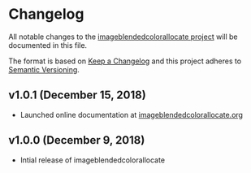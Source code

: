 # Changelog

All notable changes to the [imageblendedcolorallocate project](https://github.com/andrewgjohnson/imageblendedcolorallocate) will be documented in this file.

The format is based on [Keep a Changelog](http://keepachangelog.com/) and this project adheres to [Semantic Versioning](http://semver.org/).

## v1.0.1 (December 15, 2018)
 * Launched online documentation at [imageblendedcolorallocate.org](https://imageblendedcolorallocate.org)

## v1.0.0 (December 9, 2018)
 * Intial release of imageblendedcolorallocate

